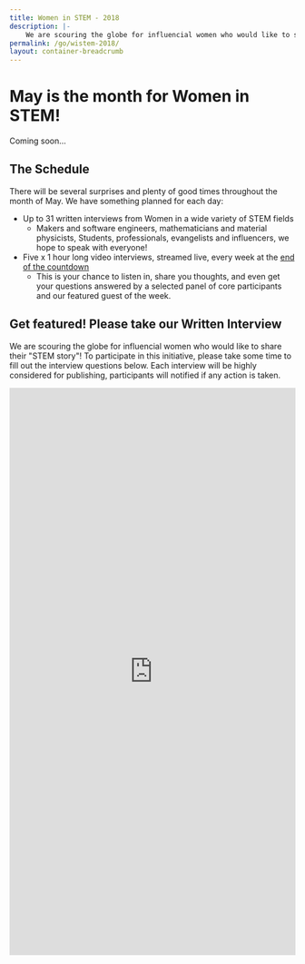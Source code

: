 ```yaml
---
title: Women in STEM - 2018
description: |-
    We are scouring the globe for influencial women who would like to share their story!
permalink: /go/wistem-2018/
layout: container-breadcrumb
---
```

# May is the month for Women in STEM!

Coming soon...

## The Schedule

There will be several surprises and plenty of good times throughout the month of May. We have something planned for each day:

- Up to 31 written interviews from Women in a wide variety of STEM fields
   - Makers and software engineers, mathematicians and material physicists, Students, professionals, evangelists and influencers, we hope to speak with everyone!
- Five x 1 hour long video interviews, streamed live, every week at the [end of the countdown](https://www.96boards.org/openhours/)
   - This is your chance to listen in, share you thoughts, and even get your questions answered by a selected panel of core participants and our featured guest of the week.

## Get featured! Please take our Written Interview

We are scouring the globe for influencial women who would like to share their "STEM story"! To participate in this initiative, please take some time to fill out the interview questions below. Each interview will be highly considered for publishing, participants will notified if any action is taken.

<iframe src="https://docs.google.com/forms/d/e/1FAIpQLSc32F34PKNFfgq85Tfi-l3vKHu9X9L33asZngsPLTSNuAY5EQ/viewform?usp=sf_link" width="100%" height="1000" frameborder="0" marginheight="0" marginwidth="0">Loading...</iframe>
